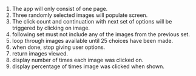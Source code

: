 1. The app will only consist of one page.
2. Three randomly selected images will populate screen.
3. The click count and continuation with next set of options will
be triggered by clicking on image.
4. following set must not include any of the images from the previous set.
5. loop through images available until 25 choices have been made.
6. when done, stop giving user options.
7. return images viewed.
8. display number of times each image was clicked on.
9. display percentage of times image was clicked when shown.